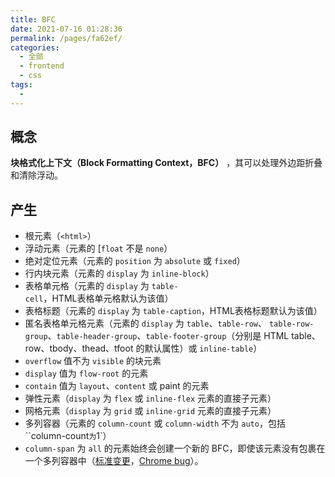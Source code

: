```yaml
---
title: BFC
date: 2021-07-16 01:28:36
permalink: /pages/fa62ef/
categories: 
  - 全部
  - frontend
  - css
tags: 
  - 
---
```


## 概念

**块格式化上下文（Block Formatting Context，BFC）** ，其可以处理外边距折叠和清除浮动。



## 产生

+ 根元素（`<html>`）
+ 浮动元素（元素的 [`float` 不是 `none`）
+ 绝对定位元素（元素的 `position` 为 `absolute` 或 `fixed`）
+ 行内块元素（元素的 `display` 为 `inline-block`）
+ 表格单元格（元素的 `display` 为 `table-cell`，HTML表格单元格默认为该值）
+ 表格标题（元素的 `display` 为 `table-caption`，HTML表格标题默认为该值）
+ 匿名表格单元格元素（元素的 `display` 为 `table`、`table-row`、 `table-row-group`、`table-header-group`、`table-footer-group`（分别是 HTML table、row、tbody、thead、tfoot 的默认属性）或 `inline-table`）
+ `overflow` 值不为 `visible` 的块元素
+ `display` 值为 `flow-root` 的元素
+ `contain` 值为 `layout`、`content` 或 paint 的元素
+ 弹性元素（`display` 为 `flex` 或 `inline-flex` 元素的直接子元素）
+ 网格元素（`display` 为 `grid` 或 `inline-grid` 元素的直接子元素）
+ 多列容器（元素的 `column-count` 或 `column-width` 不为 `auto`，包括 ``column-count` 为 `1`）
+ `column-span` 为 `all` 的元素始终会创建一个新的 BFC，即使该元素没有包裹在一个多列容器中（[标准变更](https://github.com/w3c/csswg-drafts/commit/a8634b96900279916bd6c505fda88dda71d8ec51)，[Chrome bug](https://bugs.chromium.org/p/chromium/issues/detail?id=709362)）。